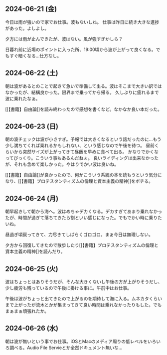 ## 2024-06-21 (金)

今日は雨が強いので家でお仕事。波もないしね。
仕事は昨日に続き大きな進捗があった。よしよし。

夕方には雨が止んできたが、波はない。風が強すぎかしら？

日暮れ前に近場のポイントに入った所、19:00頃から波が上がって良くなる。でもすぐ暗くなる…仕方なし。

## 2024-06-22 (土)

朝は波があるとのことで起きて急いで準備して出る。波はそこまで大きい訳ではなかったが、結構良かった。限界まで乗ってから帰る。
久しぶりに疲れるまで波に乗れたなぁ。

[[【書籍】自由論]]を読み終わったので感想を書くなど。なかなか良い本だった。

## 2024-06-23 (日)

朝の波チェックは波が小さすぎ。予報では大きくなるという話だったのに…もう少し満ちてくれば乗れるかもしれない、という感じなので午後を待つ。
昼前くらいから突然サイズが上がってきて昼飯を早めに食べて出る。
かなりでかくなってびっくり。こういう事もあるんだねぇ。
良いライディングは出来なかったが、それも含めて楽しかった。やはりでかい波は良いね。

[[【書籍】自由論]]が良かったので、何かこういう系統の本を読もうという気分になり、[[【書籍】プロテスタンティズムの倫理と資本主義の精神]]をポチる。

## 2024-06-24 (月)

朝早起きして朝から海へ。波はめちゃデカくなる。デカすぎてあまり乗れなかったが、時間が過ぎて落ちてきたら割といい感じになった。でもでかい時に乗りたいね。

昼過ぎ頃戻ってきて、力尽きてしばらくゴロゴロ。まぁ今日は無理しない。

夕方から回復してきたので散歩したり[[【書籍】プロテスタンティズムの倫理と資本主義の精神]]を読んだり。

## 2024-06-25 (火)

波はちょっとはありそうだが、そんな大きくないし午後の方が上がりそうだし、少し疲労も残っているので午後に掛ける事に。午前中はお仕事。

午後は波がちょっと出てきたので上がるのを期待して海に入る。ムネカタくらいまで上がったが流木とかが集まってきて良い時間は乗れなかったりもした。でもまぁまぁ頑張れたか。

## 2024-06-26 (水)

朝は波が無いという事でお仕事。iOSとMacのメディア周りの低レベルをいろいろ調べる。Audio File Servieとか全然ドキュメント無いな…